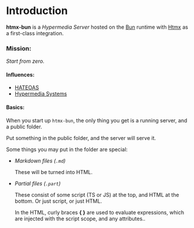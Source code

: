 # Introduction

**htmx-bun** is a *Hypermedia Server* hosted on the [Bun](https://bun.sh) runtime with [Htmx](https://htmx.org) as a first-class integration.

### Mission:

*Start from zero.*

#### Influences:

- [HATEOAS](https://htmx.org/essays/hateoas/)
- [Hypermedia Systems](https://hypermedia.systems/)

#### Basics:

When you start up `htmx-bun`, the only thing you get is a running server, and a public folder.

Put something in the public folder, and the server will serve it.

Some things you may put in the folder are special:

- *Markdown files (`.md`)*

   These will be turned into HTML.

- *Partial files (`.part`)*

   These consist of some script (TS or JS) at the top, and HTML at the bottom.  Or just script, or just HTML.

   In the HTML, curly braces **&lbrace; &rbrace;** are used to evaluate expressions, which are injected with the script scope, and any attributes..
